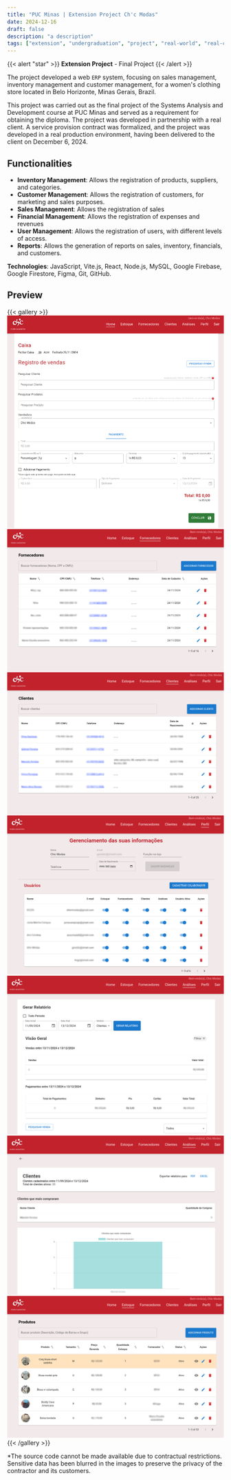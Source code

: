 ```yaml
---
title: "PUC Minas | Extension Project Ch'c Modas"
date: 2024-12-16
draft: false
description: "a description"
tags: ["extension", "undergraduation", "project", "real-world", "real-client", "industry", "collaboration", "buisiness" ]
---
```


{{< alert "star" >}}
**Extension Project** - Final Project
{{< /alert >}}

The project developed a web `ERP` system, focusing on sales management, inventory management and customer management, for a women's clothing store located in Belo Horizonte, Minas Gerais, Brazil.

This project was carried out as the final project of the Systems Analysis and Development course at PUC Minas and served as a requirement for obtaining the diploma. The project was developed in partnership with a real client. A service provision contract was formalized, and the project was developed in a real production environment, having been delivered to the client on December 6, 2024.

## Functionalities

- **Inventory Management**: Allows the registration of products, suppliers, and categories.
- **Customer Management**: Allows the registration of customers, for marketing and sales purposes.
- **Sales Management**: Allows the registration of sales
- **Financial Management**: Allows the registration of expenses and revenues
- **User Management**: Allows the registration of users, with different levels of access.
- **Reports**: Allows the generation of reports on sales, inventory, financials, and customers.

**Technologies**: JavaScript, Vite.js, React, Node.js, MySQL, Google Firebase, Google Firestore, Figma, Git, GitHub.

## Preview

{{< gallery >}}
  <img src="gallery/ChicModas1.png" class="grid-w500 md:grid-w33 xl:grid-w25" />
  <img src="gallery/ChicModas3.png" class="grid-w50 md:grid-w33 xl:grid-w25" />
  <img src="gallery/ChicModas4.png" class="grid-w50 md:grid-w33 xl:grid-w25" />
  <img src="gallery/ChicModas5.png" class="grid-w50 md:grid-w33 xl:grid-w25" />
  <img src="gallery/ChicModas6.png" class="grid-w50 md:grid-w33 xl:grid-w25" />
  <img src="gallery/ChicModas7.png" class="grid-w50 md:grid-w33 xl:grid-w25" />
  <img src="featured.png"           class="grid-w50 md:grid-w33 xl:grid-w25" />
{{< /gallery >}}

*The source code cannot be made available due to contractual restrictions. Sensitive data has been blurred in the images to preserve the privacy of the contractor and its customers.

